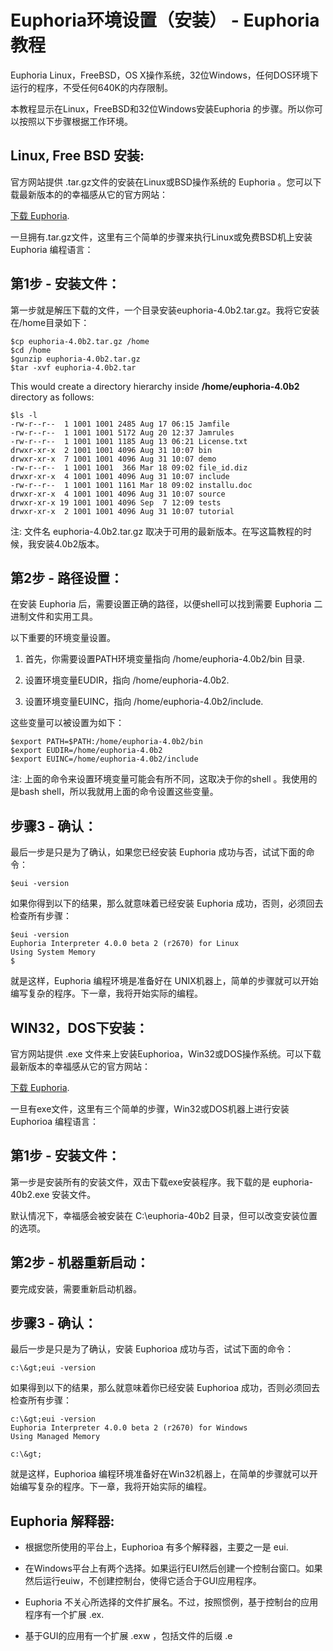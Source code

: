 # Euphoria环境设置（安装） - Euphoria教程

Euphoria Linux，FreeBSD，OS X操作系统，32位Windows，任何DOS环境下运行的程序，不受任何640K的内存限制。

本教程显示在Linux，FreeBSD和32位Windows安装Euphoria 的步骤。所以你可以按照以下步骤根据工作环境。

## Linux, Free BSD 安装:

官方网站提供 .tar.gz文件的安装在Linux或BSD操作系统的 Euphoria 。您可以下载最新版本的的幸福感从它的官方网站：

[下载 Euphoria](http://www.rapideuphoria.com/).

一旦拥有.tar.gz文件，这里有三个简单的步骤来执行Linux或免费BSD机上安装 Euphoria 编程语言：

## 第1步 - 安装文件：

第一步就是解压下载的文件，一个目录安装euphoria-4.0b2.tar.gz。我将它安装在/home目录如下：
 

```
$cp euphoria-4.0b2.tar.gz /home
$cd /home
$gunzip euphoria-4.0b2.tar.gz
$tar -xvf euphoria-4.0b2.tar

```


This would create a directory hierarchy inside **/home/euphoria-4.0b2** directory as follows:
 

```
$ls -l
-rw-r--r--  1 1001 1001 2485 Aug 17 06:15 Jamfile
-rw-r--r--  1 1001 1001 5172 Aug 20 12:37 Jamrules
-rw-r--r--  1 1001 1001 1185 Aug 13 06:21 License.txt
drwxr-xr-x  2 1001 1001 4096 Aug 31 10:07 bin
drwxr-xr-x  7 1001 1001 4096 Aug 31 10:07 demo
-rw-r--r--  1 1001 1001  366 Mar 18 09:02 file_id.diz
drwxr-xr-x  4 1001 1001 4096 Aug 31 10:07 include
-rw-r--r--  1 1001 1001 1161 Mar 18 09:02 installu.doc
drwxr-xr-x  4 1001 1001 4096 Aug 31 10:07 source
drwxr-xr-x 19 1001 1001 4096 Sep  7 12:09 tests
drwxr-xr-x  2 1001 1001 4096 Aug 31 10:07 tutorial

```


注: 文件名 euphoria-4.0b2.tar.gz 取决于可用的最新版本。在写这篇教程的时候，我安装4.0b2版本。

## 第2步 - 路径设置：

在安装 Euphoria 后，需要设置正确的路径，以便shell可以找到需要 Euphoria 二进制文件和实用工具。

以下重要的环境变量设置。

1.  首先，你需要设置PATH环境变量指向 /home/euphoria-4.0b2/bin 目录.

2.  设置环境变量EUDIR，指向 /home/euphoria-4.0b2.

3.  设置环境变量EUINC，指向 /home/euphoria-4.0b2/include.

这些变量可以被设置为如下：
 

```
$export PATH=$PATH:/home/euphoria-4.0b2/bin
$export EUDIR=/home/euphoria-4.0b2
$export EUINC=/home/euphoria-4.0b2/include

```


注: 上面的命令来设置环境变量可能会有所不同，这取决于你的shell 。我使用的是bash shell，所以我就用上面的命令设置这些变量。

## 步骤3 - 确认：

最后一步是只是为了确认，如果您已经安装 Euphoria 成功与否，试试下面的命令：
 

```
$eui -version

```


如果你得到以下的结果，那么就意味着已经安装 Euphoria 成功，否则，必须回去检查所有步骤：
 

```
$eui -version
Euphoria Interpreter 4.0.0 beta 2 (r2670) for Linux
Using System Memory
$

```


就是这样，Euphoria 编程环境是准备好在 UNIX机器上，简单的步骤就可以开始编写复杂的程序。下一章，我将开始实际的编程。

## WIN32，DOS下安装：

官方网站提供 .exe 文件来上安装Euphorioa，Win32或DOS操作系统。可以下载最新版本的幸福感从它的官方网站：

[下载 Euphoria](http://www.rapideuphoria.com/).

一旦有exe文件，这里有三个简单的步骤，Win32或DOS机器上进行安装 Euphorioa 编程语言：

## 第1步 - 安装文件：

第一步是安装所有的安装文件，双击下载exe安装程序。我下载的是 euphoria-40b2.exe 安装文件。

默认情况下，幸福感会被安装在 C:\euphoria-40b2 目录，但可以改变安装位置的选项。

## 第2步 - 机器重新启动：

要完成安装，需要重新启动机器。

## 步骤3 - 确认：

最后一步是只是为了确认，安装 Euphorioa 成功与否，试试下面的命令：

 

```
c:\&gt;eui -version

```

 

如果得到以下的结果，那么就意味着你已经安装 Euphorioa 成功，否则必须回去检查所有步骤：

 

```
c:\&gt;eui -version
Euphoria Interpreter 4.0.0 beta 2 (r2670) for Windows
Using Managed Memory

c:\&gt;

```

 

就是这样，Euphorioa 编程环境准备好在Win32机器上，在简单的步骤就可以开始编写复杂的程序。下一章，我将开始实际的编程。

## Euphoria 解释器:

*   根据您所使用的平台上，Euphorioa 有多个解释器，主要之一是 eui.

*   在Windows平台上有两个选择。如果运行EUI然后创建一个控制台窗口。如果然后运行euiw，不创建控制台，使得它适合于GUI应用程序。

*   Euphoria 不关心所选择的文件扩展名。不过，按照惯例，基于控制台的应用程序有一个扩展 .ex.

*   基于GUI的应用有一个扩展 .exw ，包括文件的后缀 .e

 